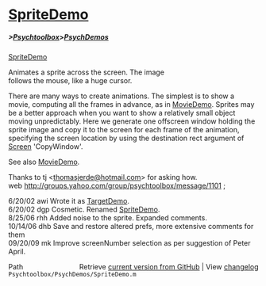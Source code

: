 # [SpriteDemo](SpriteDemo)
##### >[Psychtoolbox](Psychtoolbox)>[PsychDemos](PsychDemos)

[SpriteDemo](SpriteDemo)  
  
Animates a sprite across the screen.  The image  
follows the mouse, like a huge cursor.  
  
There are many ways to create animations.  The simplest is to show a  
movie, computing all the frames in advance, as in [MovieDemo](MovieDemo).  Sprites may  
be a better approach when you want to show a relatively small object  
moving unpredictably.  Here we generate one offscreen window holding the  
sprite image and copy it to the screen for each frame of the animation,  
specifying the screen location by using the destination rect argument of  
[Screen](Screen) 'CopyWindow'.  
  
See also [MovieDemo](MovieDemo).  
  
Thanks to tj <thomasjerde@hotmail.com\> for asking how.   
web http://groups.yahoo.com/group/psychtoolbox/message/1101 ;  
  
6/20/02 awi  Wrote it as [TargetDemo](TargetDemo).    
6/20/02 dgp  Cosmetic.  Renamed [SpriteDemo](SpriteDemo).  
8/25/06 rhh  Added noise to the sprite.  Expanded comments.  
10/14/06 dhb Save and restore altered prefs, more extensive comments for them  
09/20/09 mk  Improve screenNumber selection as per suggestion of Peter April.  




<div class="code_header" style="text-align:right;">
  <span style="float:left;">Path&nbsp;&nbsp;</span> <span class="counter">Retrieve <a href=
  "https://raw.github.com/Psychtoolbox-3/Psychtoolbox-3/beta/Psychtoolbox/PsychDemos/SpriteDemo.m">current version from GitHub</a> | View <a href=
  "https://github.com/Psychtoolbox-3/Psychtoolbox-3/commits/beta/Psychtoolbox/PsychDemos/SpriteDemo.m">changelog</a></span>
</div>
<div class="code">
  <code>Psychtoolbox/PsychDemos/SpriteDemo.m</code>
</div>


